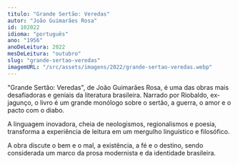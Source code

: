 ```yaml
---
titulo: "Grande Sertão: Veredas"
autor: "João Guimarães Rosa"
id: 102022
idioma: "português"
ano: "1956"
anoDeLeitura: 2022
mesDeLeitura: "outubro"
slug: "grande-sertao-veredas"
imagemURL: "/src/assets/imagens/2022/grande-sertao-veredas.webp"
---
```


"Grande Sertão: Veredas", de João Guimarães Rosa, é uma das obras mais desafiadoras e geniais da literatura brasileira. Narrado por Riobaldo, ex-jagunço, o livro é um grande monólogo sobre o sertão, a guerra, o amor e o pacto com o diabo.

A linguagem inovadora, cheia de neologismos, regionalismos e poesia, transforma a experiência de leitura em um mergulho linguístico e filosófico.

A obra discute o bem e o mal, a existência, a fé e o destino, sendo considerada um marco da prosa modernista e da identidade brasileira.
